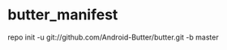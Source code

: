 butter_manifest
=================


repo init -u git://github.com/Android-Butter/butter.git -b master
